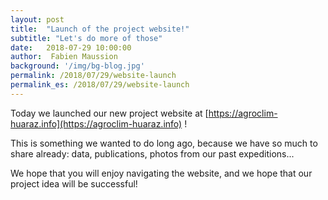 ```yaml
---
layout: post
title:  "Launch of the project website!"
subtitle: "Let's do more of those"
date:   2018-07-29 10:00:00
author:  Fabien Maussion
background: '/img/bg-blog.jpg'
permalink: /2018/07/29/website-launch
permalink_es: /2018/07/29/website-launch
---
```


Today we launched our new project website at
[https://agroclim-huaraz.info](https://agroclim-huaraz.info) !

This is something we wanted to do long ago, because we have so much to share
already: data, publications, photos from our past expeditions...

We hope that you will enjoy navigating the website, and we hope that our
project idea will be successful!
